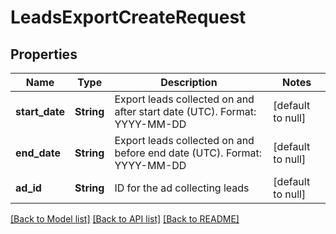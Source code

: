 # LeadsExportCreateRequest
## Properties

| Name | Type | Description | Notes |
|------------ | ------------- | ------------- | -------------|
| **start\_date** | **String** | Export leads collected on and after start date (UTC). Format: YYYY-MM-DD | [default to null] |
| **end\_date** | **String** | Export leads collected on and before end date (UTC). Format: YYYY-MM-DD | [default to null] |
| **ad\_id** | **String** | ID for the ad collecting leads | [default to null] |

[[Back to Model list]](../README.md#documentation-for-models) [[Back to API list]](../README.md#documentation-for-api-endpoints) [[Back to README]](../README.md)

